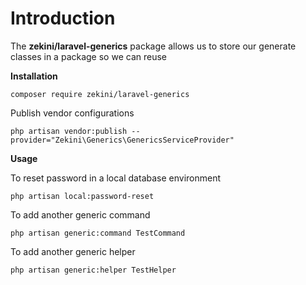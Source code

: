 
# Introduction

  

The **zekini/laravel-generics** package allows us to store our generate classes in a package so we can reuse

  

**Installation**

    composer require zekini/laravel-generics

 
Publish vendor configurations

    php artisan vendor:publish --provider="Zekini\Generics\GenericsServiceProvider"

**Usage**

To reset password in a local database environment


    php artisan local:password-reset


To add another generic command

    php artisan generic:command TestCommand

To add another generic helper

    php artisan generic:helper TestHelper
